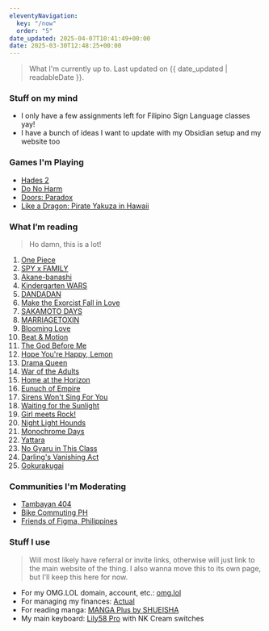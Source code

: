 ```yaml
---
eleventyNavigation:
  key: "/now"
  order: "5"
date_updated: 2025-04-07T10:41:49+00:00
date: 2025-03-30T12:48:25+00:00
---
```


> What I'm currently up to.
> Last updated on {{ date_updated | readableDate }}.

### Stuff on my mind

- I only have a few assignments left for Filipino Sign Language classes yay!
- I have a bunch of ideas I want to update with my Obsidian setup and my website too

### Games I'm Playing
- [Hades 2](https://store.steampowered.com/app/1145350/Hades_II/)
- [Do No Harm](https://store.steampowered.com/app/3138780/Do_No_Harm/)
- [Doors: Paradox](https://store.steampowered.com/app/1622770/Doors_Paradox/)
- [Like a Dragon: Pirate Yakuza in Hawaii](https://store.steampowered.com/app/3061810/Like_a_Dragon_Pirate_Yakuza_in_Hawaii/)
### What I’m reading
> Ho damn, this is a lot!

1. [One Piece](https://myanimelist.net/manga/13/One_Piece)
2. [SPY x FAMILY](https://mangaplus.shueisha.co.jp/titles/100056)
3. [Akane-banashi](https://mangaplus.shueisha.co.jp/titles/100185)
4. [Kindergarten WARS](https://mangaplus.shueisha.co.jp/titles/100246)
5. [DANDADAN](https://mangaplus.shueisha.co.jp/titles/100171)
6. [Make the Exorcist Fall in Love](https://mangaplus.shueisha.co.jp/titles/100198)
7. [SAKAMOTO DAYS](https://mangaplus.shueisha.co.jp/titles/100127)
8. [MARRIAGETOXIN](https://mangaplus.shueisha.co.jp/titles/100190)
9. [Blooming Love](https://mangaplus.shueisha.co.jp/titles/100245)
10. [Beat & Motion](https://mangaplus.shueisha.co.jp/titles/100228)
11. [The God Before Me](https://mangaplus.shueisha.co.jp/titles/100289)
12. [Hope You're Happy, Lemon](https://mangaplus.shueisha.co.jp/titles/100280)
13. [Drama Queen](https://mangaplus.shueisha.co.jp/titles/100404)
14. [War of the Adults](https://mangaplus.shueisha.co.jp/titles/100479)
15. [Home at the Horizon](https://mangaplus.shueisha.co.jp/titles/100467)
16. [Eunuch of Empire](https://mangaplus.shueisha.co.jp/titles/100439)
17. [Sirens Won't Sing For You](https://mangaplus.shueisha.co.jp/titles/100420)
18. [Waiting for the Sunlight](https://mangaplus.shueisha.co.jp/titles/100409)
19. [Girl meets Rock!](https://mangaplus.shueisha.co.jp/titles/100291)
20. [Night Light Hounds](https://mangaplus.shueisha.co.jp/titles/100374)
21. [Monochrome Days](https://mangaplus.shueisha.co.jp/titles/100372)
22. [Yattara](https://mangaplus.shueisha.co.jp/titles/100370)
23. [No Gyaru in This Class](https://mangaplus.shueisha.co.jp/titles/100357)
24. [Darling's Vanishing Act](https://mangaplus.shueisha.co.jp/titles/100342)
25. [Gokurakugai](https://mangaplus.shueisha.co.jp/titles/100230)

### Communities I'm Moderating

- [Tambayan 404](https://tambayan404.com)
- [Bike Commuting PH](https://discord.gg/invite/cxs2f36p6n)
- [Friends of Figma, Philippines](https://friends.figma.com/philippines)

### Stuff I use
> Will most likely have referral or invite links, otherwise will just link to the main website of the thing. I also wanna move this to its own page, but I'll keep this here for now.

- For my OMG.LOL domain, account, etc.: [omg.lol](https://home.omg.lol/referred-by/chi/)
- For managing my finances: [Actual](https://actualbudget.org/)
- For reading manga: [MANGA Plus by SHUEISHA](https://mangaplus.shueisha.co.jp/)
- My main keyboard: [Lily58 Pro](https://nextkeyboard.club/product-tag/lily58-pro/) with NK Cream switches